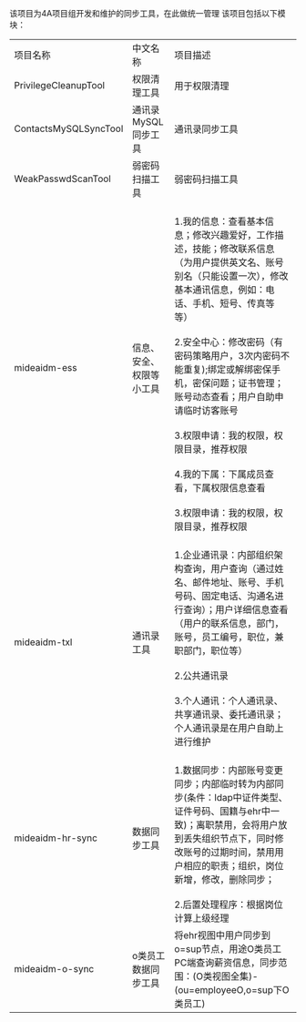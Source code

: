 该项目为4A项目组开发和维护的同步工具，在此做统一管理
该项目包括以下模块：
<table>
    <tr>
        <td>项目名称</td>
        <td>中文名称</td>
        <td>项目描述</td>
    </tr>
    <tr>
        <td>PrivilegeCleanupTool</td>
        <td>权限清理工具</td>
        <td>用于权限清理</td>
    </tr>
	<tr>
        <td>ContactsMySQLSyncTool</td>
        <td>通讯录MySQL同步工具</td>
        <td>通讯录同步工具</td>
    </tr>
    <tr>
        <td>WeakPasswdScanTool</td>
        <td>弱密码扫描工具</td>
        <td>弱密码扫描工具</td>
    </tr>
	<tr>
        <td>mideaidm-ess</td>
        <td>信息、安全、权限等小工具</td>
        <td>
			<br>1.我的信息：查看基本信息；修改兴趣爱好，工作描述，技能；修改联系信息（为用户提供英文名、账号别名（只能设置一次），修改基本通讯信息，例如：电话、手机、短号、传真等等）</br>
			<br>2.安全中心：修改密码（有密码策略用户，3次内密码不能重复);绑定或解绑密保手机，密保问题；证书管理；账号动态查看；用户自助申请临时访客账号</br>
			<br>3.权限申请：我的权限，权限目录，推荐权限</br>
			<br>4.我的下属：下属成员查看，下属权限信息查看</br>
			<br>3.权限申请：我的权限，权限目录，推荐权限</br>
		</td>
    </tr>
    <tr>
        <td>mideaidm-txl</td>
        <td>通讯录工具</td>
        <td>
			<br>1.企业通讯录：内部组织架构查询，用户查询（通过姓名、邮件地址、账号、手机号码、固定电话、沟通名进行查询）；用户详细信息查看（用户的联系信息，部门，账号，员工编号，职位，兼职部门，职位等）</br>
			<br>2.公共通讯录</br>
			<br>3.个人通讯：个人通讯录、共享通讯录、委托通讯录；个人通讯录是在用户自助上进行维护</br>
		</td>
    </tr>
	<tr>
        <td>mideaidm-hr-sync</td>
        <td>数据同步工具</td>
        <td>
			<br>1.数据同步：内部账号变更同步；内部临时转为内部同步(条件：ldap中证件类型、证件号码、国籍与ehr中一致)；离职禁用，会将用户放到丢失组织节点下，同时修改账号的过期时间，禁用用户相应的职责；组织，岗位新增，修改，删除同步；</br>
			<br>2.后置处理程序：根据岗位计算上级经理</br>
		</td>
    </tr>
	<tr>
        <td>mideaidm-o-sync</td>
        <td>o类员工数据同步工具</td>
        <td>将ehr视图中用户同步到o=sup节点，用途O类员工PC端查询薪资信息，同步范围：(O类视图全集)-(ou=employeeO,o=sup下O类员工)</td>
    </tr>
</table>
